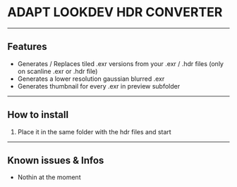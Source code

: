 # **ADAPT LOOKDEV HDR CONVERTER**

---

## **Features**
- Generates / Replaces tiled .exr versions from your .exr / .hdr files (only on scanline .exr or .hdr file)
- Generates a lower resolution gaussian blurred .exr
- Generates thumbnail for every .exr in preview subfolder

---

## **How to install**

1. Place it in the same folder with the hdr files and start

---

## Known issues & Infos
- Nothin at the moment
